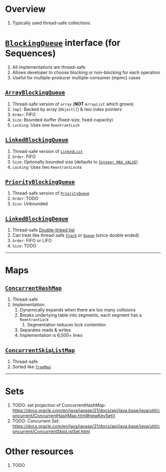 # Overview
1. Typically used thread-safe collections


# [`BlockingQueue`](https://docs.oracle.com/en/java/javase/21/docs/api/java.base/java/util/concurrent/BlockingQueue.html) interface (for Sequences)
1. All implementations are thread-safe
1. Allows developer to choose blocking or non-blocking for each operation
1. Useful for multiple-producer multiple-consumer (mpmc) cases


## [`ArrayBlockingQueue`](https://docs.oracle.com/en/java/javase/21/docs/api/java.base/java/util/concurrent/ArrayBlockingQueue.html)
1. Thread-safe version of `array` (**NOT** `ArrayList` which grows)
1. `Impl`: Backed by array (`Object[]`) & two index pointers
1. `Order`: FIFO
1. `Size`: Bounded-buffer (fixed-size, fixed-capacity)
1. `Locking`: Uses one `ReentrantLock`


## [`LinkedBlockingQueue`](https://docs.oracle.com/en/java/javase/21/docs/api/java.base/java/util/concurrent/LinkedBlockingQueue.html)
1. Thread-safe version of [`LinkedList`](https://docs.oracle.com/en/java/javase/21/docs/api/java.base/java/util/LinkedList.html)
1. `Order`: FIFO
1. `Size`: Optionally bounded size (defaults to [`Integer.MAX_VALUE`](https://docs.oracle.com/en/java/javase/21/docs/api/java.base/java/lang/Integer.html#MAX_VALUE))
1. `Locking`: Uses two `ReentrantLock`s


## [`PriorityBlockingQueue`](https://docs.oracle.com/en/java/javase/21/docs/api/java.base/java/util/concurrent/PriorityBlockingQueue.html)
1. Thread-safe version of [`PriorityQueue`](https://docs.oracle.com/en/java/javase/21/docs/api/java.base/java/util/PriorityQueue.html)
1. `Order`: TODO
1. `Size`: Unbounded


## [`LinkedBlockingDeque`](https://docs.oracle.com/en/java/javase/21/docs/api/java.base/java/util/concurrent/LinkedBlockingDeque.html)
1. Thread-safe [Double-linked list](https://docs.oracle.com/en/java/javase/21/docs/api/java.base/java/util/LinkedList.html)
1. Can treat like thread-safe [`Stack`](https://docs.oracle.com/en/java/javase/21/docs/api/java.base/java/util/Stack.html) or [`Queue`](https://docs.oracle.com/en/java/javase/21/docs/api/java.base/java/util/Queue.html) (since double ended)
1. `Order`: FIFO or LIFO
1. `Size`: TODO


--------

# Maps

## [`ConcurrentHashMap`](https://docs.oracle.com/en/java/javase/21/docs/api/java.base/java/util/concurrent/ConcurrentHashMap.html)
1. Thread-safe
1. Implementation:
    1. Dynamically expands when there are too many collisions
    1. Breaks underlying table into segments, each segment has a `ReentrantLock`
        1. Segmentation reduces lock contention
    1. Separates reads & writes
    1. Implementation is 6,500+ lines


## [`ConcurrentSkipListMap`](https://docs.oracle.com/en/java/javase/21/docs/api/java.base/java/util/concurrent/ConcurrentSkipListMap.html)
1. Thread-safe
1. Sorted like [`TreeMap`](https://docs.oracle.com/en/java/javase/21/docs/api/java.base/java/util/TreeMap.html)


--------

# Sets
1. TODO: set projection of ConcurrentHashMap: https://docs.oracle.com/en/java/javase/21/docs/api/java.base/java/util/concurrent/ConcurrentHashMap.html#newKeySet()
1. TODO: Concurrent Set: https://docs.oracle.com/en/java/javase/21/docs/api/java.base/java/util/concurrent/ConcurrentSkipListSet.html



# Other resources
1. TODO

